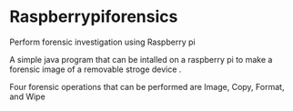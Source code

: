 # Raspberrypiforensics
Perform forensic investigation using Raspberry pi 

A simple java program that can be intalled on a raspberry pi to make a forensic image of a removable stroge device .

Four forensic operations that can be performed are 
Image,
Copy,
Format, and
Wipe
